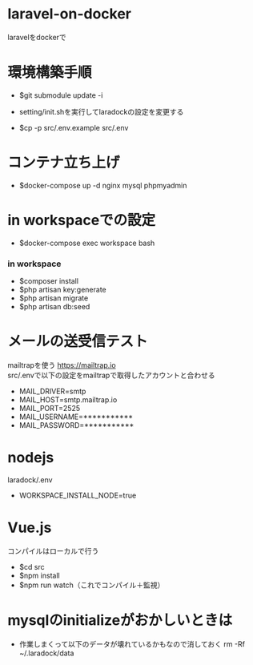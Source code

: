 # laravel-on-docker
laravelをdockerで


# 環境構築手順
- $git submodule update -i
- setting/init.shを実行してlaradockの設定を変更する

- $cp -p src/.env.example src/.env

# コンテナ立ち上げ
- $docker-compose up -d nginx mysql phpmyadmin


# in workspaceでの設定
- $docker-compose exec workspace bash
### in workspace
- $composer install
- $php artisan key:generate
- $php artisan migrate
- $php artisan db:seed


# メールの送受信テスト
mailtrapを使う https://mailtrap.io  
src/.envで以下の設定をmailtrapで取得したアカウントと合わせる  
- MAIL_DRIVER=smtp
- MAIL_HOST=smtp.mailtrap.io
- MAIL_PORT=2525
- MAIL_USERNAME=***********
- MAIL_PASSWORD=***********

# nodejs
laradock/.env
- WORKSPACE_INSTALL_NODE=true

# Vue.js
コンパイルはローカルで行う
- $cd src
- $npm install
- $npm run watch（これでコンパイル＋監視）


# mysqlのinitializeがおかしいときは
- 作業しまくって以下のデータが壊れているかもなので消しておく
rm -Rf ~/.laradock/data
